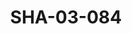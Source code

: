 ---
pid: SHA-03-084
title: SHA-03-084
language: ar
collection: شرحبيل احمد
original_label: 
rights: شرحبيل احمد
location_of_original: شرحبيل احمد
photographer_or_studio: 
scanned_from: photograph 8.8 by 12.6
_date: August 1991
location: الخرطوم
description: حفلة كامل حسين علي يعقوب
additional_notes: 
permission_display: 'yes'
on_server: 'no'
on_website: 'no'
permalink: /photopages/ar/SHA-03-084.html
layout: photo-page
---